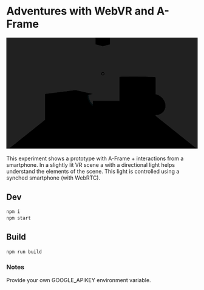 # Adventures with WebVR and A-Frame 

![Light Screenshot](https://raw.githubusercontent.com/AquiGorka/adventures-with-webvr/master/static/light.gif)


This experiment shows a prototype with A-Frame + interactions from a smartphone. In a slightly lit VR scene a with a directional light helps understand the elements of the scene. This light is controlled using a synched smartphone (with WebRTC).

## Dev

```sh
npm i
npm start
```

## Build

```
npm run build
```

### Notes

Provide your own GOOGLE_APIKEY environment variable.

